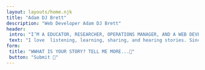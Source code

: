 ```yaml
---
layout: layouts/home.njk
title: "Adam DJ Brett"
description: "Web Developer Adam DJ Brett"
header:
 intro: "I’M A EDUCATOR, RESEARCHER, OPERATIONS MANAGER, AND A WEB DEVELOPER."
 text: "I love  listening, learning, sharing, and hearing stories. Since 2016 I have been working with the American Indian Law Alliance (AILA). This work is challening and breaks me great joy. In 2022 I received my Ph.D. in religion from Syracuse University. I am passionate about researching and teaching the histories of the Doctrine of Discovery."
form: 
 title: "WWHAT IS YOUR STORY? TELL ME MORE...💬"
 button: "Submit 🚀"
---
```

